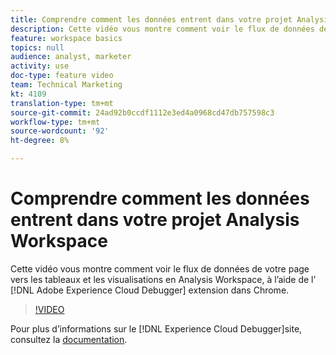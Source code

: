```yaml
---
title: Comprendre comment les données entrent dans votre projet Analysis Workspace
description: Cette vidéo vous montre comment voir le flux de données de votre page vers les tableaux et les visualisations en Analysis Workspace, à l’aide de l’extension Adobe Experience Cloud Debugger dans Chrome.
feature: workspace basics
topics: null
audience: analyst, marketer
activity: use
doc-type: feature video
team: Technical Marketing
kt: 4109
translation-type: tm+mt
source-git-commit: 24ad92b0ccdf1112e3ed4a0968cd47db757598c3
workflow-type: tm+mt
source-wordcount: '92'
ht-degree: 8%

---
```



# Comprendre comment les données entrent dans votre projet Analysis Workspace

Cette vidéo vous montre comment voir le flux de données de votre page vers les tableaux et les visualisations en Analysis Workspace, à l’aide de l’ [!DNL Adobe Experience Cloud Debugger] extension dans Chrome.

>[!VIDEO](https://video.tv.adobe.com/v/31072/?quality=12)

Pour plus d’informations sur le [!DNL Experience Cloud Debugger]site, consultez la [documentation](https://docs.adobe.com/content/help/fr-FR/debugger/using/experience-cloud-debugger.html).

